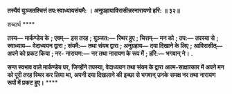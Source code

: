 **तस्यैवं युञ्जतश्चित्तं तप:स्वाध्यायसंयमै: ।** **अनुग्रहायाविरासीन्नरनारायणो हरि: ॥ ३२॥** 

शब्दार्थ **** 

**तस्य—** **मार्कण्डेय के** **; एवम्—** **इस तरह** **; युञ्जत:—** **स्थिर हुए** **; चित्तम्—** **मन को** **; तप:—** **तपस्या से** **; स्वाध्याय—** **वेदाध्ययन** **द्वारा** **; संयमै:—** **तथा संयम द्वारा** **; अनुग्रहाय—** **दया दिखाने के लिए** **; आविरासीत्—** **अपने को प्रकट किया** **; नर-** **नारायण:—** **नर तथा नारायण के रूप में** **; हरि:—** **भगवान् ने।** **.** 

**सन्त स्वभाव वाले मार्कण्डेय पर, जिन्होंने तपस्या, वेदाध्ययन तथा संयम के द्वारा** **आत्म-साक्षात्कार में अपने मन को पूरी तरह स्थिर कर लिया था, अपनी दया दिखलाने की** **इच्छा से भगवान् उनके समक्ष नर तथा नारायण रूपों में प्रकट हुए।** **** 